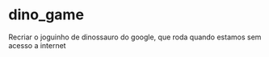 # dino_game
Recriar o joguinho de dinossauro do google, que roda quando estamos sem acesso a internet
